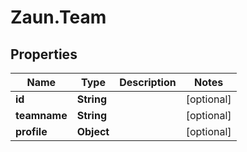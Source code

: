 # Zaun.Team

## Properties
Name | Type | Description | Notes
------------ | ------------- | ------------- | -------------
**id** | **String** |  | [optional] 
**teamname** | **String** |  | [optional] 
**profile** | **Object** |  | [optional] 


